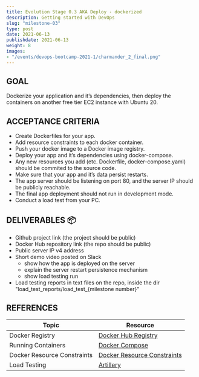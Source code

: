 ```yaml
---
title: Evolution Stage 0.3 AKA Deploy - dockerized
description: Getting started with DevOps
slug: "milestone-03"
type: post
date: 2021-06-13
publishdate: 2021-06-13
weight: 8
images:
- "/events/devops-bootcamp-2021-1/charmander_2_final.png"
---
```



## GOAL
Dockerize your application and it’s dependencies, then deploy the containers on another free tier EC2 instance with Ubuntu 20.

## ACCEPTANCE CRITERIA
+ Create Dockerfiles for your app.
+ Add resource constraints to each docker container.
+ Push your docker image to a Docker image registry.
+ Deploy your app and it’s dependencies using docker-compose.
+ Any new resources you add (etc. Dockerfile, docker-compose.yaml) should be commited to the source code.
+ Make sure that your app and it’s data persist restarts.
+ The app server should be listening on port 80, and the server IP should be publicly reachable.
+ The final app deployment should not run in development mode.
+ Conduct a load test from your PC.

## DELIVERABLES 📦
+ Github project link (the project should be public)
+ Docker Hub repository link (the repo should be public)
+ Public server IP v4 address
+ Short demo video posted on Slack
    + show how the app is deployed on the server
    + explain the server restart persistence mechanism
    + show load testing run
+ Load testing reports in text files on the repo, inside the dir "load_test_reports/load_test_{milestone number}"


## REFERENCES
| Topic |  Resource  |
| ----- | ---------- |
|Docker Registry|[Docker Hub Registry](https://docs.docker.com/docker-hub/repos/)|
|Running Containers|[Docker Compose](https://docs.docker.com/compose/)|
|Docker Resource Constraints|[Docker Resource Constraints](https://docs.docker.com/config/containers/resource_constraints/)|
|Load Testing|[Artillery](https://github.com/artilleryio/artillery)|
